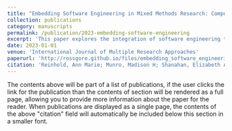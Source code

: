 ```yaml
---
title: "Embedding Software Engineering in Mixed Methods Research: Computationally Enhanced Risk Communication"
collection: publications
category: manuscripts
permalink: /publication/2023-embedding-software-engineering
excerpt: 'This paper explores the integration of software engineering techniques into mixed methods research, focusing on computationally enhanced approaches for risk communication.'
date: 2023-01-01
venue: 'International Journal of Multiple Research Approaches'
paperurl: 'http://rossgore.github.io/files/embedding_software_engineering.pdf'
citation: 'Reinhold, Ann Marie; Munro, Madison H; Shanahan, Elizabeth A; Gore, Ross J; Ezell, Barry C; Izurieta, Clemente I. (2023). "Embedding Software Engineering in Mixed Methods Research: Computationally Enhanced Risk Communication." <i>International Journal of Multiple Research Approaches</i>. 15(2).'
---
```

The contents above will be part of a list of publications, if the user clicks the link for the publication than the contents of section will be rendered as a full page, allowing you to provide more information about the paper for the reader. When publications are displayed as a single page, the contents of the above "citation" field will automatically be included below this section in a smaller font.